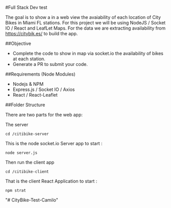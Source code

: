#Full Stack Dev test

The goal is to show a in a web view the avaiability of each location of City Bikes in Miami FL stations. For this project we will be using NodeJS / Socket IO / React and LeafLet Maps. For the data we are extracting availability from https://citybik.es/ to build the app.

##Objective 

- Complete the code to show in map via socket.io the availability of bikes at each station.
- Generate a PR to submit your code. 

##Requirements (Node Modules)

- Nodejs & NPM
- Express.js / Socket IO / Axios
- React / React-Leaflet

##Folder Structure

There are two parts for the web app:

The server

`cd /citibike-server`

This is the node socket.io Server app to start :

`node server.js`

Then run the client app

`cd /citibike-client`

That is the client React Application to start :

`npm strat`




"# CityBike-Test-Camilo" 
